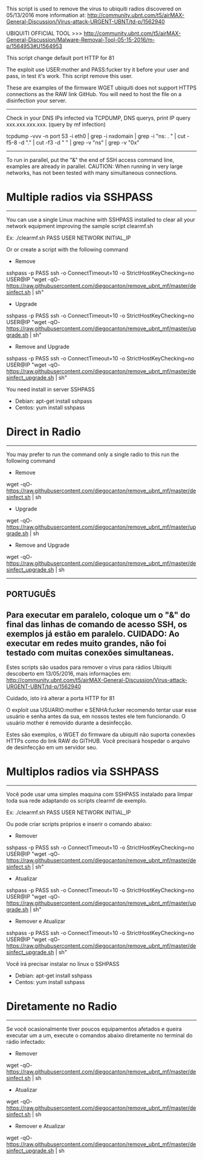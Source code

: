 This script is used to remove the virus to ubiquiti radios discovered on 05/13/2016 more information at: http://community.ubnt.com/t5/airMAX-General-Discussion/Virus-attack-URGENT-UBNT/td-p/1562940 

UBIQUITI OFFICIAL TOOL >>> http://community.ubnt.com/t5/airMAX-General-Discussion/Malware-Removal-Tool-05-15-2016/m-p/1564953#U1564953

This script change default port HTTP for 81

The exploit use USER:mother and PASS:fucker try it before your user and pass, in test it's work. This script remove this user.

These are examples of the firmware WGET ubiquiti does not support HTTPS connections as the RAW link GitHub. You will need to host the file on a disinfection your server.

------------------

Check in your DNS IPs infected via TCPDUMP, DNS querys, print IP query xxx.xxx.xxx.xxx. (query by mf infection)

tcpdump -vvv -n port 53 -i eth0 | grep -i nxdomain | grep -i "ns: . " | cut -f5-8 -d "." | cut -f3 -d " " | grep -v "ns" | grep -v "0x"

------------------

To run in parallel, put the "&" the end of SSH access command line, examples are already in parallel. CAUTION: When running in very large networks, has not been tested with many simultaneous connections.

# Multiple radios via SSHPASS
------------------
You can use a single Linux machine with SSHPASS installed to clear all your network equipment improving the sample script clearmf.sh 

Ex: ./clearmf.sh PASS USER NETWORK INITIAL_IP

Or or create a script with the following command

- Remove

sshpass -p PASS ssh  -o ConnectTimeout=10  -o StrictHostKeyChecking=no USER@IP "wget -qO- https://raw.githubusercontent.com/diegocanton/remove_ubnt_mf/master/desinfect.sh | sh"

- Upgrade

sshpass -p PASS ssh -o ConnectTimeout=10 -o StrictHostKeyChecking=no USER@IP "wget -qO- https://raw.githubusercontent.com/diegocanton/remove_ubnt_mf/master/upgrade.sh | sh"

- Remove and Upgrade

sshpass -p PASS ssh -o ConnectTimeout=10 -o StrictHostKeyChecking=no USER@IP "wget -qO- https://raw.githubusercontent.com/diegocanton/remove_ubnt_mf/master/desinfect_upgrade.sh | sh"

You need install in server SSHPASS
- Debian: apt-get install sshpass
- Centos: yum install sshpass

# Direct in Radio
------------------
You may prefer to run the command only a single radio to this run the following command

- Remove

wget -qO- https://raw.githubusercontent.com/diegocanton/remove_ubnt_mf/master/desinfect.sh | sh

- Upgrade

wget -qO- https://raw.githubusercontent.com/diegocanton/remove_ubnt_mf/master/upgrade.sh | sh

- Remove and Upgrade

wget -qO- https://raw.githubusercontent.com/diegocanton/remove_ubnt_mf/master/desinfect_upgrade.sh | sh

------------------
PORTUGUÊS
------------------
Para executar em paralelo, coloque um o "&" do final das linhas de comando de acesso SSH, os exemplos já estão em paralelo. CUIDADO: Ao executar em redes muito grandes, não foi testado com muitas conexões simultaneas.
------------------
Estes scripts são usados para remover o vírus para rádios Ubiquiti descoberto em 13/05/2016, mais informações em: http://community.ubnt.com/t5/airMAX-General-Discussion/Virus-attack-URGENT-UBNT/td-p/1562940 

Cuidado, isto irá alterar a porta HTTP for 81

O exploit usa USUARIO:mother e SENHA:fucker recomendo tentar usar esse usuário e senha antes da sua, em nossos testes ele tem funcionando. O usuário mother é removido durante a desinfecção.

Estes são exemplos, o WGET do firmware da ubiquiti não suporta conexões HTTPs como do link RAW do GITHUB. Você precisará hospedar o arquivo de desinfecção em um servidor seu.

# Multiplos radios via SSHPASS
------------------
Você pode usar uma simples maquina com SSHPASS instalado para limpar toda sua rede adaptando os scripts clearmf de exemplo.

Ex: ./clearmf.sh PASS USER NETWORK INITIAL_IP

Ou pode criar scripts próprios e inserir o comando abaixo:

- Remover

sshpass -p PASS ssh -o ConnectTimeout=10 -o StrictHostKeyChecking=no USER@IP "wget -qO- https://raw.githubusercontent.com/diegocanton/remove_ubnt_mf/master/desinfect.sh | sh"

- Atualizar

sshpass -p PASS ssh -o ConnectTimeout=10 -o StrictHostKeyChecking=no USER@IP "wget -qO-  https://raw.githubusercontent.com/diegocanton/remove_ubnt_mf/master/upgrade.sh | sh"

- Remover e Atualizar

sshpass -p PASS ssh -o ConnectTimeout=10 -o StrictHostKeyChecking=no USER@IP "wget -qO-  https://raw.githubusercontent.com/diegocanton/remove_ubnt_mf/master/desinfect_upgrade.sh | sh"

Você irá precisar instalar no linux o SSHPASS
- Debian: apt-get install sshpass
- Centos: yum install sshpass

# Diretamente no Radio
------------------
Se você ocasionalmente tiver poucos equipamentos afetados e queira executar um a um, execute  o comandos abaixo diretamente no terminal do rádio infectado:

- Remover

wget -qO- https://raw.githubusercontent.com/diegocanton/remove_ubnt_mf/master/desinfect.sh | sh

- Atualizar

wget -qO- https://raw.githubusercontent.com/diegocanton/remove_ubnt_mf/master/desinfect.sh | sh

- Remover e Atualizar

wget -qO- https://raw.githubusercontent.com/diegocanton/remove_ubnt_mf/master/desinfect_upgrade.sh | sh
